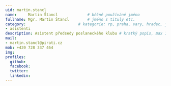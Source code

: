 ```yaml
---
uid: martin.stancl
name:     Martin Štancl      		# běžně používáné jméno
fullname: Mgr. Martin Štancl  		# jméno s tituly etc.
category:                 		# kategorie: rp, praha, vary, hradec, jmk, senat
- asistenti
description: Asistent předsedy poslaneckého klubu # kratký popis, max 160 znaků
mail:
- martin.stancl@pirati.cz
mob: +420 728 337 464
img:
profiles:
  github:
  facebook: 
  twitter:
  linkedin:
---
```



